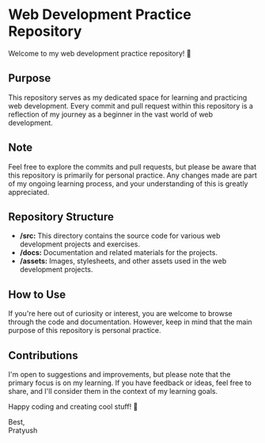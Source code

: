 # Web Development Practice Repository

Welcome to my web development practice repository! 👋

## Purpose

This repository serves as my dedicated space for learning and practicing web development. Every commit and pull request within this repository is a reflection of my journey as a beginner in the vast world of web development.

## Note

Feel free to explore the commits and pull requests, but please be aware that this repository is primarily for personal practice. Any changes made are part of my ongoing learning process, and your understanding of this is greatly appreciated.

## Repository Structure

- **/src:** This directory contains the source code for various web development projects and exercises.
- **/docs:** Documentation and related materials for the projects.
- **/assets:** Images, stylesheets, and other assets used in the web development projects.

## How to Use

If you're here out of curiosity or interest, you are welcome to browse through the code and documentation. However, keep in mind that the main purpose of this repository is personal practice.

## Contributions

I'm open to suggestions and improvements, but please note that the primary focus is on my learning. If you have feedback or ideas, feel free to share, and I'll consider them in the context of my learning goals.

Happy coding and creating cool stuff! 🚀

Best,<br>
Pratyush

